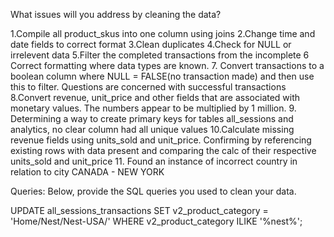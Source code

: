 What issues will you address by cleaning the data?

1.Compile all product_skus into one column using joins
2.Change time and date fields to correct format
3.Clean duplicates
4.Check for NULL or irrelevent data
5.Filter the completed transactions from the incomplete 
6 Correct formatting where data types are known.
7. Convert transactions to a boolean column where NULL = FALSE(no transaction made) 
and then use this to filter. Questions are concerned with successful transactions
8.Convert revenue, unit_price and other fields that are associated with monetary values. 
The numbers appear to be multiplied by 1 million.
9. Determining a way to create primary keys for tables all_sessions and analytics, no clear column had all unique values
10.Calculate missing revenue fields using units_sold and unit_price. 
Confirming by referencing existing rows with data present and comparing the calc of their respective units_sold and unit_price
11. Found an instance of incorrect country in relation to city CANADA - NEW YORK

Queries:
Below, provide the SQL queries you used to clean your data.


UPDATE all_sessions_transactions
SET v2_product_category = 'Home/Nest/Nest-USA/'
WHERE v2_product_category ILIKE '%nest%';
